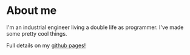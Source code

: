 # About me
I'm an industrial engineer living a double life as programmer. I've made some pretty cool things. 

Full details on my [github pages!](https://spinradd.github.io/cv/)

